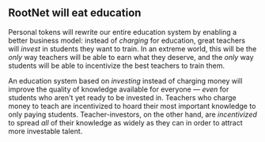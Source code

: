 ## RootNet will eat education

Personal tokens will rewrite our entire education system by enabling a better business model: instead of _charging_ for education, great teachers will _invest_ in students they want to train. In an extreme world, this will be the _only_ way teachers will be able to earn what they deserve, and the _only_ way students will be able to incentivize the best teachers to train them.

An education system based on _investing_ instead of charging money will improve the quality of knowledge available for everyone — _even_ for students who aren't yet ready to be invested in. Teachers who charge money to teach are incentivized to hoard their most important knowledge to only paying students. Teacher-investors, on the other hand, are _incentivized_ to spread _all_ of their knowledge as widely as they can in order to attract more investable talent.
